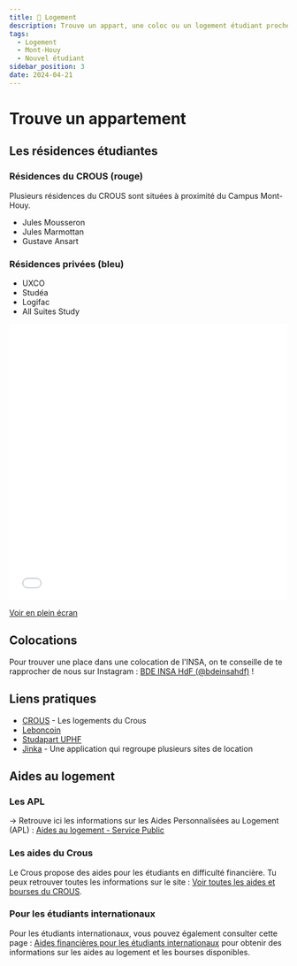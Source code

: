 ```yaml
---
title: 🏡 Logement
description: Trouve un appart, une coloc ou un logement étudiant proche du Campus
tags:
  - Logement
  - Mont-Houy
  - Nouvel étudiant
sidebar_position: 3
date: 2024-04-21
---
```


# Trouve un appartement

## Les résidences étudiantes

### Résidences du CROUS (rouge)

Plusieurs résidences du CROUS sont situées à proximité du Campus Mont-Houy.

- Jules Mousseron
- Jules Marmottan
- Gustave Ansart

### Résidences privées (bleu)

- UXCO
- Studéa
- Logifac
- All Suites Study

<iframe width="100%" height="500px" frameborder="0" allowfullscreen allow="geolocation" src="//umap.openstreetmap.fr/en/map/residences-etudiantes-autour-de-linsa_1207477?scaleControl=false&miniMap=false&scrollWheelZoom=false&zoomControl=true&editMode=disabled&moreControl=false&searchControl=null&tilelayersControl=false&embedControl=null&datalayersControl=null&onLoadPanel=none&captionBar=false&captionMenus=false&homeControl=true&captionControl=true"></iframe><p><a href="//umap.openstreetmap.fr/en/map/residences-etudiantes-autour-de-linsa_1207477?scaleControl=false&miniMap=false&scrollWheelZoom=true&zoomControl=true&editMode=disabled&moreControl=true&searchControl=null&tilelayersControl=true&embedControl=null&datalayersControl=null&onLoadPanel=none&captionBar=false&captionMenus=false&homeControl=true&captionControl=true" target="_blank">Voir en plein écran</a></p>

## Colocations

Pour trouver une place dans une colocation de l'INSA, on te conseille de te rapprocher de nous sur Instagram : [BDE INSA HdF (@bdeinsahdf)](https://instagram.com/bdeinsahdf/) !

## Liens pratiques

- [CROUS](https://trouverunlogement.lescrous.fr/) - Les logements du Crous
- [Leboncoin](https://www.leboncoin.fr/)
- [Studapart UPHF](https://uphf.studapart.com/fr/)
- [Jinka](https://www.jinka.fr/) - Une application qui regroupe plusieurs sites de location

## Aides au logement

### Les APL

-> Retrouve ici les informations sur les Aides Personnalisées au Logement (APL) : [Aides au logement - Service Public](https://www.service-public.fr/particuliers/vosdroits/F12006)

### Les aides du Crous

Le Crous propose des aides pour les étudiants en difficulté financière. Tu peux retrouver toutes les informations sur le site : [Voir toutes les aides et bourses du CROUS](https://www.crous-lille.fr/bourses-et-aides-financieres/).

### Pour les étudiants internationaux

Pour les étudiants internationaux, vous pouvez également consulter cette page : [Aides financières pour les étudiants internationaux](https://www.etudiant.gouv.fr/fr/aides-financieres-pour-les-etudiants-internationaux-1663) pour obtenir des informations sur les aides au logement et les bourses disponibles.
